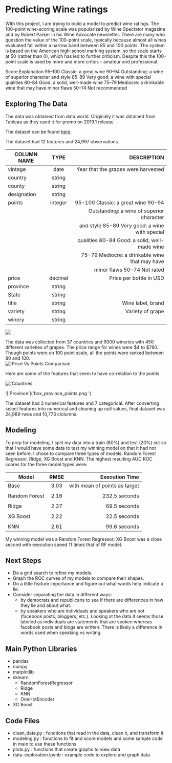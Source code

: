 # Predicting Wine ratings

With this project, I am trying to build a model to predict wine ratings. The 100-point wine-scoring scale was popularized by Wine Spectator magazine and by Robert Parker in his Wine Advocate newsletter. There are many who question the value of the 100-point scale, typically because almost all wines evaluated fall within a narrow band between 85 and 100 points. The system is based on the American high-school marking system, so the scale starts at 50 (rather than 0), which has led to further criticism. Despite this the 100-point scale is used by more and more critics – amateur and professional.

Score	Explanation
95–100	Classic: a great wine
90–94	Outstanding: a wine of superior character and style
85–89	Very good: a wine with special qualities
80–84	Good: a solid, well-made wine
75–79	Mediocre: a drinkable wine that may have minor flaws
50–74	Not recommended


## Exploring The Data

The data was obtained from data.world. Originally it was obtained from Tableau as they used it for promo on 2019.1 release

The dataset can be found [here](https://data.world/markpowell/global-wine-points).

The dataset had 12 features and 24,997 observations. 


| COLUMN NAME   | TYPE          | DESCRIPTION                                    |
| ------------- |:-------------:| ----------------------------------------------:|
| vintage       | date          | Year that the grapes were harvested            |
| country       | string        |                                                |
| county        | string        |                                                |
| designation   | string        |                                                |
| points        | integer       | 95-100 Classic: a great wine 90-94             |
|               |               | Outstanding: a wine of superior character      |
|               |               | and style 85-89 Very good: a wine with special |
|               |               | qualities 80-84 Good: a solid, well-made wine  |
|               |               | 75-79 Mediocre: a drinkable wine that may have |
|               |               | minor flaws 50-74 Not rated                    |
| price         | decimal       | Price per bottle in USD                        |
| province      | string        |                                                |
| State         | string        |                                                |
| title         | string        | Wine label, brand                              |
| variety       | string        | Variety of grape                               |
| winery        | string        |                                                |

![]('images/wine_production_country.png')

The data was collected from 37 countries and 9000 wineries with 450 different varieties of grapes. The price range for wines were $4 to $780. Though points were on 100 point scale, all the points were ranked between 80 and 100.  
!['Price Vs Points Comparison]('images/priceVspoints.png')

Here are some of the features that seem to have co-relation to the points. 

!['Countries']('box_country_points.png')

!['Province']('box_province_points.png	')

The dataset had 3 numerical features and 7 categorical. After converting select features into numerical and cleaning up null values, final dataset was 24,989 rwos and 10,773 clolumns.

## Modeling

To prep for modeling, I split my data into a train (80%) and test (20%) set so that I would have some data to test my winning model on that it had not seen before. I chose to compare three types of models: Random Forest Regressor, Ridge, XG Boost and KNN. 
The highest resulting AUC ROC scores for the three model types were:

| Model         | RMSE          | Execution Time                   |
| ------------- |:-------------:| --------------------------------:|
| Base          | 3.03          | with mean of points as target    |
|               |               |                                  |
| Random Forest | 2.16          | 232.5 seconds                    |
|               |               |                                  |
| Ridge         | 2.37          | 69.5 seconds                     |
|               |               |                                  |
| XG Boost      | 2.22          | 22.5 seconds                     |
|               |               |                                  |
| KNN           | 2.61          | 99.6 seconds                     |

My winning model was a Random Forest Regressor; XG Boost was a close second with execution speed 11 times that of RF model.  

## Next Steps

- Do a grid search to refine my models. 
- Graph the ROC curves of my models to compare their shapes.
- Do a little feature importance and figure out what words help indicate a lie.
- Consider separating the data in different ways:
    - by democrats and republicans to see if there are differences in how they lie and about what.
    - by speakers who are individuals and speakers who are not (facebook posts, bloggers, etc.). Looking at the data it seems those labeled as individuals are statements that are spoken whereas facebook posts and blogs are written. There is likely a difference in words used when speaking vs writing.

## Main Python Libraries

- pandas
- numpy
- matplotlib
- sklearn
  - RandomForestRegressor
  - Ridge
  - KNN
  - OneHotEncoder
- XG Boost


## Code Files

- clean_data.py : functions that read in the data, clean it, and transform it
- modeling.py : functions to fit and score models and some sample code in main to use these functions
- plots.py : functions that create graphs to view data
- data-exploration.ipynb : example code to explore and graph data

